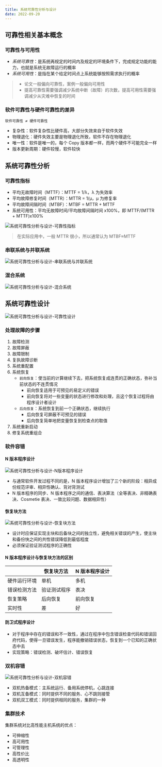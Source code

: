 ```yaml
---
title: 系统可靠性分析与设计
date: 2022-09-20
---
```


## 可靠性相关基本概念

### 可靠性与可用性

- _系统可靠性_：是系统再规定的时间内及规定的环境条件下，完成规定功能的能力，也就是系统无故障运行的概率
- _系统可用性_：是指在某个给定时间点上系统能够按照需求执行的概率

> - 论文一般偏向可靠性，案例一般偏向可用性
> - 提高可靠性需要强调减少系统中断（故障）的次数，提高可用性需要强调减少从灾难中恢复的时间

### 软件可靠性与硬件可靠性的差异

`软件可靠性 ≠ 硬件可靠性`

- 复杂性：软件复杂性比硬件高，大部分失效来自于软件失效
- 物理退化：硬件失效主要是物理退化所致，软件不存在物理退化
- 唯一性：软件是唯一的，每个 Copy 版本都一样，而两个硬件不可能完全一样
- 版本更新周期：硬件较慢，软件较快

## 系统可靠性分析

### 可靠性指标

- 平均无故障时间（MTTF）：MTTF = 1/λ，λ 为失效率
- 平均故障修复时间（MTTR）：MTTR = 1/μ，μ 为修复率
- 平均故障间隔时间（MTBF）：MTBF = MTTR + MTTF
- 系统可用性：平均无故障时间/平均故障间隔时间 x100%，即 MTTF/(MTTR + MTTF)x100%

![系统可靠性分析与设计-可靠性指标](/assets/note/qccstp/系统可靠性分析与设计-可靠性指标.png)

> 在实际应用中，一般 MTTR 很小，所以通常认为 MTBF≈MTTF

### 串联系统与并联系统

![系统可靠性分析与设计-串联系统与并联系统](/assets/note/qccstp/系统可靠性分析与设计-串联系统与并联系统.png)

### 混合系统

![系统可靠性分析与设计-混合系统](/assets/note/qccstp/系统可靠性分析与设计-混合系统.png)

## 系统可靠性设计

![系统可靠性分析与设计-可靠性设计](/assets/note/qccstp/系统可靠性分析与设计-可靠性设计.png)

### 处理故障的步骤

1. 故障检测
2. 故障屏蔽
3. 故障限制
4. 复执故障诊断
5. 系统重配置
6. 系统恢复
   - `前向恢复`：使当前的计算继续下去，把系统恢复成连贯的正确状态，弥补当前状态的不连贯情况
     - 前向恢复适用于可预见的易定义的错误
     - 前向恢复将对一些变量的状态进行修改和处理，且这个恢复过程将由程序设计者设计
   - `后向恢复`：系统恢复到前一个正确状态，继续执行
     - 后向恢复可屏蔽不可预见的错误
     - 后向恢复简单地把变量恢复到检查点的取值
7. 系统重新启动
8. 修复系统重组合

### 软件容错

#### N 版本程序设计

![系统可靠性分析与设计-N版本程序设计](/assets/note/qccstp/系统可靠性分析与设计-N版本程序设计.png)

- 与通常软件开发过程不同的是，N 版本程序设计增加了三个新的阶段：相异成份规范评审、相异性确认、背对背测试
- N 版本程序的同步、N 版本程序之间的通信、表决算法（全等表决、非精确表决、Cosmetie 表决、一致比较问题、数据相异性）

#### 恢复块方法

![系统可靠性分析与设计-恢复块方法](/assets/note/qccstp/系统可靠性分析与设计-恢复块方法.png)

- 设计时应保证实现主块和后备块之间的独立性，避免相关错误的产生，使主块和备份快之间的共性错误降低到最低程度
- 必须保证验证测试程序的正确性

#### N 版本程序设计与恢复块方法的区别

|              | 恢复块方法   | N 版本程序设计 |
| ------------ | ------------ | -------------- |
| 硬件运行环境 | 单机         | 多机           |
| 错误检测方法 | 验证测试程序 | 表决           |
| 恢复策略     | 后向恢复     | 前向恢复       |
| 实时性       | 差           | 好             |

#### 防卫式程序设计

- 对于程序中存在的错误和不一致性，通过在程序中包含错误检查代码和错误回府代码，使得一旦错误发生，程序能撤销错误状态，恢复到一个已知的正确状态中去
- 实现策略：错误检测、破坏估计、错误恢复

### 双机容错

![系统可靠性分析与设计-双机容错](/assets/note/qccstp/系统可靠性分析与设计-双机容错.png)

- 双机热备模式：主系统运行、备用系统停机，心跳连接
- 双机互备模式：同时提供不同的服务、心不跳则接管
- 双机双工模式：同时提供相同的服务，集群的一种

### 集群技术

集群系统对比高性能主机系统的优点：

- 可伸缩性
- 高可用性
- 可管理性
- 高性价比
- 高透明性
